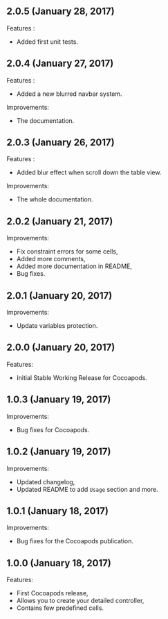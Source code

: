 ## 2.0.5 (January 28, 2017)

Features :

- Added first unit tests.


## 2.0.4 (January 27, 2017)

Features :

- Added a new blurred navbar system.

Improvements:

- The documentation.


## 2.0.3 (January 26, 2017)

Features :

- Added blur effect when scroll down the table view.

Improvements:

- The whole documentation.


## 2.0.2 (January 21, 2017)

Improvements:

- Fix constraint errors for some cells,
- Added more comments,
- Added more documentation in README,
- Bug fixes.


## 2.0.1 (January 20, 2017)

Improvements:

- Update variables protection.


## 2.0.0 (January 20, 2017)

Features:

- Initial Stable Working Release for Cocoapods.


## 1.0.3 (January 19, 2017)

Improvements:

- Bug fixes for Cocoapods.


## 1.0.2 (January 19, 2017)

Improvements:

- Updated changelog,
- Updated README to add `Usage` section and more.


## 1.0.1 (January 18, 2017)

Improvements:

- Bug fixes for the Cocoapods publication.


## 1.0.0 (January 18, 2017)

Features:

- First Cocoapods release,
- Allows you to create your detailed controller,
- Contains few predefined cells.
